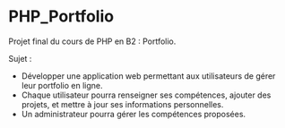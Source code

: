 # PHP_Portfolio
Projet final du cours de PHP en B2 : Portfolio.

Sujet : 
  - Développer une application web permettant aux utilisateurs de gérer leur portfolio en ligne.
  - Chaque utilisateur pourra renseigner ses compétences, ajouter des projets, et mettre à jour ses informations personnelles. 
  - Un administrateur pourra gérer les compétences proposées.
